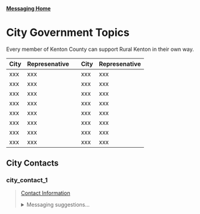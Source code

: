 #### [Messaging Home](/info/messaging/) 


# City Government Topics 
Every member of Kenton County can support Rural Kenton in their own way. 

|City|Represenative| |City|Represenative|  
|:---|:---|:--:|:---|:---|
| xxx | xxx |  | xxx | xxx |
| xxx | xxx |  | xxx | xxx |
| xxx | xxx |  | xxx | xxx |
| xxx | xxx |  | xxx | xxx |
| xxx | xxx |  | xxx | xxx |
| xxx | xxx |  | xxx | xxx |
| xxx | xxx |  | xxx | xxx |
| xxx | xxx |  | xxx | xxx |


## City Contacts 
### city_contact_1
> [Contact Information](/info/government/info/government_contacts.md#chris-reinersman-chair-)  
> 
> <details><Summary>Messaging suggestions...</Summary> 
> 
> asdfadsf: 
> * dfgs
> #### For Email or Contact Form
> 
> ``` 
> ...
> text
> ...
> ```
> </details> 